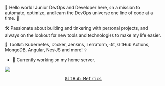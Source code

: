 👋 Hello world! Junior DevOps and Developer here, on a mission to automate, optimize, and learn the DevOps universe one line of code at a time. 🚀

🛠️ Passionate about building and tinkering with personal projects, and always on the lookout for new tools and technologies to make my life easier.

🔧 Toolkit: Kubernetes, Docker, Jenkins, Terraform, Git, GitHub Actions, MongoDB, Angular, NestJS and more! 💡

- 🔭 Currently working on my home server.

![](https://komarev.com/ghpvc/?username=Jaumoso&style=for-the-badge)
<p align="center">
  <!-- Monospace Font -->
  <samp>
    <a href="./metrics.md">GitHub Metrics</a>
  </samp>
</p>
